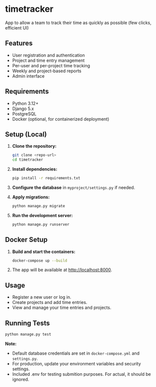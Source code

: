 # timetracker

App to allow a team to track their time as quickly as possible (few clicks, efficient UI)

## Features

- User registration and authentication
- Project and time entry management
- Per-user and per-project time tracking
- Weekly and project-based reports
- Admin interface

## Requirements

- Python 3.12+
- Django 5.x
- PostgreSQL
- Docker (optional, for containerized deployment)

## Setup (Local)

1. **Clone the repository:**
   ```sh
   git clone <repo-url>
   cd timetracker
   ```

2. **Install dependencies:**
   ```sh
   pip install -r requirements.txt
   ```

3. **Configure the database** in `myproject/settings.py` if needed.

4. **Apply migrations:**
   ```sh
   python manage.py migrate
   ```

5. **Run the development server:**
   ```sh
   python manage.py runserver
   ```

## Docker Setup

1. **Build and start the containers:**
   ```sh
   docker-compose up --build
   ```

2. The app will be available at [http://localhost:8000](http://localhost:8000).

## Usage

- Register a new user or log in.
- Create projects and add time entries.
- View and manage your time entries and projects.

## Running Tests

```sh
python manage.py test
```

**Note:**  
- Default database credentials are set in `docker-compose.yml` and `settings.py`.
- For production, update your environment variables and security settings.
- Included .env for testing submition purposes. For actual, it should be ignored.